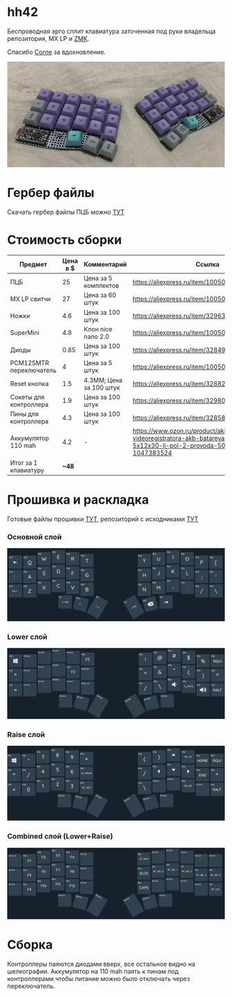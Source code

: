 # hh42

Беспроводная эрго сплит клавиатура заточенная под руки владельца репозитория, MX LP и [ZMK](https://zmk.dev/).

Спасибо [Corne](https://github.com/foostan/crkbd) за вдохновление.

![keyboardimage](https://github.com/maslomeister/hh42/blob/main/img/keyboard.jpg?raw=true)

# Гербер файлы

Скачать гербер файлы ПЦБ можно [ТУТ](https://github.com/maslomeister/hh42/blob/main/pcb/production/hh42.zip)

# Стоимость сборки

| Предмет                 | Цена в $                                                                                        | Комментарий             | Ссылка                                                                                                                              |
| ----------------------- | ----------------------------------------------------------------------------------------------- | ----------------------- | ----------------------------------------------------------------------------------------------------------------------------------- |
| ПЦБ                     | 25                                                                                              | Цена за 5 комплектов    | https://aliexpress.ru/item/1005006573905744.html                                                                                    |
| MX LP свитчи            | 27                                                                                              | Цена за 60 штук         | https://aliexpress.ru/item/1005006328228130.html                                                                                    |
| Ножки                   | 4.6                                                                                             | Цена за 100 штук        | https://aliexpress.ru/item/32963141746.html                                                                                         |
| SuperMini               | 4.8                                                                                             | Клон nice nano 2.0      | https://aliexpress.ru/item/1005006035267231.html                                                                                    |
| Диоды                   | 0.85                                                                                            | Цена за 100 штук        | https://aliexpress.ru/item/32849879904.html                                                                                         |
| PCM12SMTR переключатель | 4                                                                                               | Цена за 5 штук          | https://aliexpress.ru/item/1005005366298406.html                                                                                    |
| Reset кнопка            | 1.5                                                                                             | 4.3ММ; Цена за 100 штук | https://aliexpress.ru/item/32882161197.html                                                                                         |
| Сокеты для контроллера  | 1.9                                                                                             | Цена за 100 штук        | https://aliexpress.ru/item/32980406694.html                                                                                         |
| Пины для контроллера    | 4.3                                                                                             | Цена за 100 штук        | https://aliexpress.ru/item/32858430771.html                                                                                         |
| Аккумулятор 110 mah     | 4.2                                                                                             | -                       | https://www.ozon.ru/product/akkumulyator-dlya-videoregistratora-akb-batareya-3-7v-130mah-5x12x30-li-pol-2-provoda-501230-1047383524 |
| Итог за 1 клавиатуру    | <!--5+27+4.6/100*30+4/8+4/8+0.85/100*42+4/5*2+1.5/10*2+1.9/100*48+4.3/100*48+4.2+4.2--> **~48** |

# Прошивка и раскладка

Готовые файлы прошивки [ТУТ](https://github.com/maslomeister/hh42/tree/main/firmwares), репозиторий с исходниками [ТУТ](https://github.com/maslomeister/zmk-configs)

### Основной слой

![основной_слой](https://github.com/maslomeister/hh42/blob/main/img/layout1.png?raw=true)

### Lower слой

![lower_слой](https://github.com/maslomeister/hh42/blob/main/img/layout2.png?raw=true)

### Raise слой

![raise_слой](https://github.com/maslomeister/hh42/blob/main/img/layout3.png?raw=true)

### Combined слой (Lower+Raise)

![combined_слой](https://github.com/maslomeister/hh42/blob/main/img/layout4.png?raw=true)

# Сборка

Контроллеры паяются диодами вверх, все остальное видно на шелкографии. Аккумулятор на 110 mah паять к пинам под контроллерами чтобы питание можно было отключать через переключатель.
